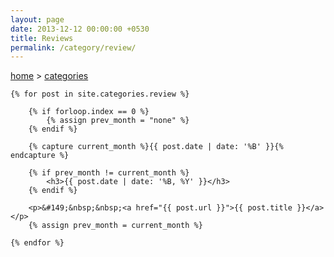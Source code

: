 ```yaml
---
layout: page
date: 2013-12-12 00:00:00 +0530
title: Reviews
permalink: /category/review/
---
```


<div class="post">
	<span><a href="{{ site.url }}">home</a>&nbsp;&gt;&nbsp;<a href="{{ site.url }}/categories">categories</a></span>
  	
    {% for post in site.categories.review %}

    	{% if forloop.index == 0 %}
    		{% assign prev_month = "none" %}
    	{% endif %}

		{% capture current_month %}{{ post.date | date: '%B' }}{% endcapture %}

		{% if prev_month != current_month %}		
			<h3>{{ post.date | date: '%B, %Y' }}</h3>
		{% endif %}	

		<p>&#149;&nbsp;&nbsp;<a href="{{ post.url }}">{{ post.title }}</a></p>
		{% assign prev_month = current_month %}

    {% endfor %}
	
</div>